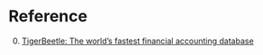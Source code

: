 # Reference

0. [TigerBeetle: The world’s fastest financial accounting database](https://tigerbeetle.com/)

